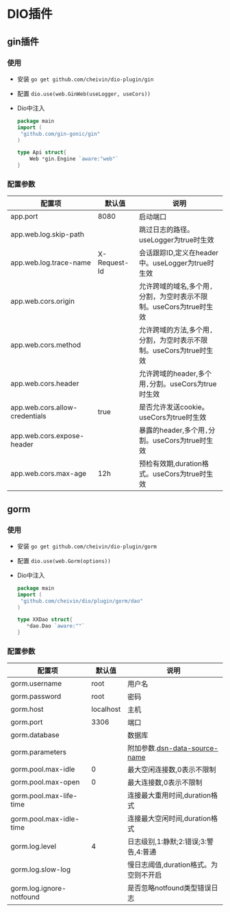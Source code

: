 # DIO插件

## gin插件

### 使用

- 安装 `go get github.com/cheivin/dio-plugin/gin`

- 配置 `dio.use(web.GinWeb(useLogger, useCors))`

- Dio中注入

  ```go
  package main
  import (
   "github.com/gin-gonic/gin"
  )
  
  type Api struct{
      Web *gin.Engine `aware:"web"`
  }
  ```

### 配置参数

| 配置项                            | 默认值          | 说明                                        |
|--------------------------------|--------------|-------------------------------------------|
| app.port                       | 8080         | 启动端口                                      |
| app.web.log.skip-path          |              | 跳过日志的路径。useLogger为true时生效                 |
| app.web.log.trace-name         | X-Request-Id | 会话跟踪ID,定义在header中。useLogger为true时生效       |
| app.web.cors.origin            |              | 允许跨域的域名,多个用`,`分割，为空时表示不限制。useCors为true时生效 |
| app.web.cors.method            |              | 允许跨域的方法,多个用`,`分割，为空时表示不限制。useCors为true时生效 |
| app.web.cors.header            |              | 允许跨域的header,多个用`,`分割。useCors为true时生效      |
| app.web.cors.allow-credentials | true         | 是否允许发送cookie。useCors为true时生效              |
| app.web.cors.expose-header     |              | 暴露的header,多个用`,`分割。useCors为true时生效        |
| app.web.cors.max-age           | 12h          | 预检有效期,duration格式。useCors为true时生效          |

## gorm

### 使用

- 安装 `go get github.com/cheivin/dio-plugin/gorm`

- 配置 `dio.use(web.Gorm(options))`

- Dio中注入

  ```go
  package main
  import (
   "github.com/cheivin/dio/plugin/gorm/dao"
  )
  
  type XXDao struct{
     *dao.Dao `aware:""`
  }
  ```

### 配置参数

| 配置项                      | 默认值       | 说明                                                                                       |
|--------------------------|-----------|------------------------------------------------------------------------------------------|
| gorm.username            | root      | 用户名                                                                                      |
| gorm.password            | root      | 密码                                                                                       |
| gorm.host                | localhost | 主机                                                                                       |
| gorm.port                | 3306      | 端口                                                                                       |
| gorm.database            |           | 数据库                                                                                      |
| gorm.parameters          |           | 附加参数.[dsn-data-source-name](https://github.com/go-sql-driver/mysql#dsn-data-source-name) |
| gorm.pool.max-idle       | 0         | 最大空闲连接数,0表示不限制                                                                           |
| gorm.pool.max-open       | 0         | 最大连接数,0表示不限制                                                                             |
| gorm.pool.max-life-time  |           | 连接最大重用时间,duration格式                                                                      |
| gorm.pool.max-idle-time  |           | 连接最大空闲时间,duration格式                                                                      |
| gorm.log.level           | 4         | 日志级别,1:静默;2:错误;3:警告,4:普通                                                                 |
| gorm.log.slow-log        |           | 慢日志阈值,duration格式。为空则不开启                                                                  |
| gorm.log.ignore-notfound |           | 是否忽略notfound类型错误日志                                                                       |
